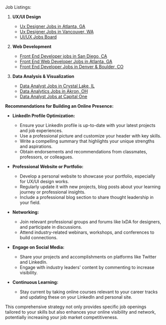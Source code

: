 Job Listings:
1. **UX/UI Design**
   - [Ux Designer Jobs in Atlanta, GA](https://www.indeed.com/q-ux-designer-l-atlanta,-ga-jobs.html)
   - [Ux Designer Jobs in Vancouver, WA](https://www.indeed.com/q-ux-designer-l-vancouver,-wa-jobs.html)
   - [UI/UX Jobs Board](https://uiuxjobsboard.com/)

2. **Web Development**
   - [Front End Developer jobs in San Diego, CA](https://www.indeed.com/q-front-end-developer-l-san-diego,-ca-jobs.html)
   - [Front End Web Developer Jobs in Atlanta, GA](https://www.ziprecruiter.com/Jobs/Front-End-Web-Developer/-in-Atlanta,GA)
   - [Front End Developer Jobs in Denver & Boulder, CO](https://www.builtincolorado.com/jobs/dev-engineering/front-end)

3. **Data Analysis & Visualization**
   - [Data Analyst Jobs in Crystal Lake, IL](https://www.indeed.com/q-data-analyst-l-crystal-lake,-il-jobs.html)
   - [Data Analytics Jobs in Akron, OH](https://www.ziprecruiter.com/Jobs/Data-Analytics/-in-Akron,OH)
   - [Data Analyst Jobs at Capital One](https://www.capitalonecareers.com/category/data-analyst-jobs/234/8248352/1)

**Recommendations for Building an Online Presence:**
- **LinkedIn Profile Optimization:**
  - Ensure your LinkedIn profile is up-to-date with your latest projects and job experiences.
  - Use a professional picture and customize your header with key skills.
  - Write a compelling summary that highlights your unique strengths and aspirations.
  - Obtain endorsements and recommendations from classmates, professors, or colleagues.

- **Professional Website or Portfolio:**
  - Develop a personal website to showcase your portfolio, especially for UX/UI design works.
  - Regularly update it with new projects, blog posts about your learning journey or professional insights.
  - Include a professional blog section to share thought leadership in your field.

- **Networking:**
  - Join relevant professional groups and forums like IxDA for designers, and participate in discussions.
  - Attend industry-related webinars, workshops, and conferences to build connections.

- **Engage on Social Media:**
  - Share your projects and accomplishments on platforms like Twitter and LinkedIn.
  - Engage with industry leaders' content by commenting to increase visibility.

- **Continuous Learning:**
  - Stay current by taking online courses relevant to your career tracks and updating these on your LinkedIn and personal site.

This comprehensive strategy not only provides specific job openings tailored to your skills but also enhances your online visibility and network, potentially increasing your job market competitiveness.